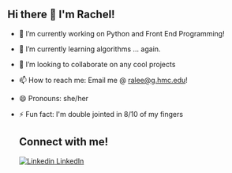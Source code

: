 ## Hi there 👋 I'm Rachel!

<!--
**ralee25/ralee25** is a ✨ _special_ ✨ repository because its `README.md` (this file) appears on your GitHub profile.

Here are some ideas to get you started:

- 🔭 I’m currently working on 
- 🌱 I’m currently learning 
- 👯 I’m looking to collaborate on anything awesome
- 🤔 I’m looking for help with ...
- 💬 Ask me about 
- 📫 How to reach me: Email me @ ralee@g.hmc.edu!
- 😄 Pronouns: she/her
- ⚡ Fun fact: I'm double jointed in 8/10 of my fingers
-->


- 🔭 I’m currently working on Python and Front End Programming!
- 🌱 I’m currently learning algorithms ... again.
- 👯 I’m looking to collaborate on any cool projects
- 📫 How to reach me: Email me @ ralee@g.hmc.edu!
- 😄 Pronouns: she/her
- ⚡ Fun fact: I'm double jointed in 8/10 of my fingers


  ## Connect with me!
  [![Linkedin](https://i.stack.imgur.com/gVE0j.png) LinkedIn](linkedin.com/in/rachel-lee-hmc)
&nbsp;

